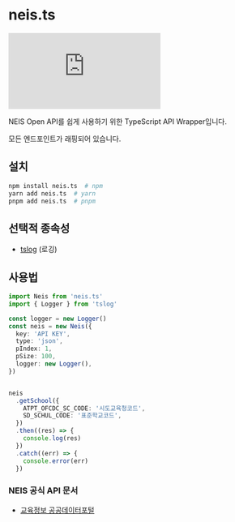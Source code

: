 # neis.ts

![License](https://img.shields.io/github/license/star0202/neis.ts?style=flat-square)

NEIS Open API를 쉽게 사용하기 위한 TypeScript API Wrapper입니다.

모든 엔드포인트가 래핑되어 있습니다.

## 설치

```bash
npm install neis.ts  # npm
yarn add neis.ts  # yarn
pnpm add neis.ts  # pnpm
```

## 선택적 종속성

- [tslog](https://www.npmjs.com/package/tslog) (로깅)

## 사용법

```ts
import Neis from 'neis.ts'
import { Logger } from 'tslog'

const logger = new Logger()
const neis = new Neis({
  key: 'API KEY',
  type: 'json',
  pIndex: 1,
  pSize: 100,
  logger: new Logger(),
})


neis
  .getSchool({
    ATPT_OFCDC_SC_CODE: '시도교육청코드',
    SD_SCHUL_CODE: '표준학교코드',
  })
  .then((res) => {
    console.log(res)
  })
  .catch((err) => {
    console.error(err)
  })
```

### NEIS 공식 API 문서

- [교육정보 공공데이터포털](https://open.neis.go.kr/portal/guide/apiIntroPage.do)
